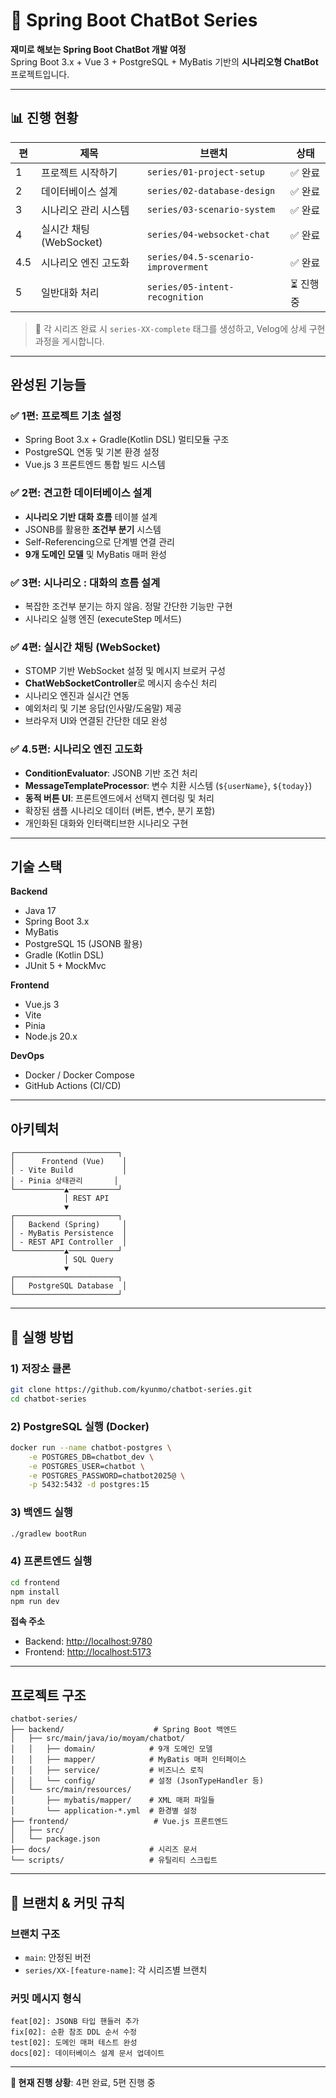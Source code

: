 # 🤖 Spring Boot ChatBot Series

**재미로 해보는 Spring Boot ChatBot 개발 여정**  
Spring Boot 3.x + Vue 3 + PostgreSQL + MyBatis 기반의 **시나리오형 ChatBot** 프로젝트입니다.  

---

## 📊 진행 현황

| 편 | 제목 | 브랜치 | 상태 |
|------|------|--------|------|
| 1    | 프로젝트 시작하기 | `series/01-project-setup` | ✅ 완료 |
| 2    | 데이터베이스 설계 | `series/02-database-design` | ✅ 완료 |
| 3    | 시나리오 관리 시스템 | `series/03-scenario-system` | ✅ 완료 |
| 4    | 실시간 채팅 (WebSocket)     | `series/04-websocket-chat`    | ✅ 완료 |
| 4.5  | 시나리오 엔진 고도화         | `series/04.5-scenario-improverment` | ✅ 완료 |
| 5    | 일반대화 처리                | `series/05-intent-recognition`| ⏳ 진행 중 |

> 📌 각 시리즈 완료 시 `series-XX-complete` 태그를 생성하고, Velog에 상세 구현 과정을 게시합니다.

---

## 완성된 기능들

### ✅ 1편: 프로젝트 기초 설정
- Spring Boot 3.x + Gradle(Kotlin DSL) 멀티모듈 구조
- PostgreSQL 연동 및 기본 환경 설정
- Vue.js 3 프론트엔드 통합 빌드 시스템

### ✅ 2편: 견고한 데이터베이스 설계
- **시나리오 기반 대화 흐름** 테이블 설계
- JSONB를 활용한 **조건부 분기** 시스템
- Self-Referencing으로 단계별 연결 관리
- **9개 도메인 모델** 및 MyBatis 매퍼 완성

### ✅ 3편: 시나리오 : 대화의 흐름 설계
- 복잡한 조건부 분기는 하지 않음. 정말 간단한 기능만 구현
- 시나리오 실행 엔진 (executeStep 메서드)

### ✅ 4편: 실시간 채팅 (WebSocket)
- STOMP 기반 WebSocket 설정 및 메시지 브로커 구성
- **ChatWebSocketController**로 메시지 송수신 처리
- 시나리오 엔진과 실시간 연동
- 예외처리 및 기본 응답(인사말/도움말) 제공
- 브라우저 UI와 연결된 간단한 데모 완성

### ✅ 4.5편: 시나리오 엔진 고도화
- **ConditionEvaluator**: JSONB 기반 조건 처리
- **MessageTemplateProcessor**: 변수 치환 시스템 (`${userName}`, `${today}`)
- **동적 버튼 UI**: 프론트엔드에서 선택지 렌더링 및 처리
- 확장된 샘플 시나리오 데이터 (버튼, 변수, 분기 포함)
- 개인화된 대화와 인터랙티브한 시나리오 구현

---

## 기술 스택

**Backend**
- Java 17
- Spring Boot 3.x
- MyBatis
- PostgreSQL 15 (JSONB 활용)
- Gradle (Kotlin DSL)
- JUnit 5 + MockMvc

**Frontend**
- Vue.js 3
- Vite
- Pinia
- Node.js 20.x

**DevOps**
- Docker / Docker Compose
- GitHub Actions (CI/CD)

---

## 아키텍처

```
┌───────────────────────┐
│      Frontend (Vue)    │
│ - Vite Build           │
│ - Pinia 상태관리       │
└───────────▲───────────┘
            │ REST API
            ▼
┌───────────────────────┐
│   Backend (Spring)     │
│ - MyBatis Persistence  │
│ - REST API Controller  │
└───────────▲───────────┘
            │ SQL Query
            ▼
┌───────────────────────┐
│   PostgreSQL Database  │
└───────────────────────┘
```

---

## 🚀 실행 방법

### 1) 저장소 클론
```bash
git clone https://github.com/kyunmo/chatbot-series.git
cd chatbot-series
```

### 2) PostgreSQL 실행 (Docker)
```bash
docker run --name chatbot-postgres \
    -e POSTGRES_DB=chatbot_dev \
    -e POSTGRES_USER=chatbot \
    -e POSTGRES_PASSWORD=chatbot2025@ \
    -p 5432:5432 -d postgres:15
```

### 3) 백엔드 실행
```bash
./gradlew bootRun
```

### 4) 프론트엔드 실행
```bash
cd frontend
npm install
npm run dev
```

**접속 주소**
- Backend: [http://localhost:9780](http://localhost:9780)
- Frontend: [http://localhost:5173](http://localhost:5173)

---

## 프로젝트 구조

```
chatbot-series/
├── backend/                    # Spring Boot 백엔드
│   ├── src/main/java/io/moyam/chatbot/
│   │   ├── domain/            # 9개 도메인 모델
│   │   ├── mapper/            # MyBatis 매퍼 인터페이스
│   │   ├── service/           # 비즈니스 로직
│   │   └── config/            # 설정 (JsonTypeHandler 등)
│   └── src/main/resources/
│       ├── mybatis/mapper/    # XML 매퍼 파일들
│       └── application-*.yml  # 환경별 설정
├── frontend/                   # Vue.js 프론트엔드
│   ├── src/
│   └── package.json
├── docs/                      # 시리즈 문서
└── scripts/                   # 유틸리티 스크립트
```

---

## 🌿 브랜치 & 커밋 규칙

### 브랜치 구조
- `main`: 안정된 버전
- `series/XX-[feature-name]`: 각 시리즈별 브랜치

### 커밋 메시지 형식
```
feat[02]: JSONB 타입 핸들러 추가
fix[02]: 순환 참조 DDL 순서 수정
test[02]: 도메인 매퍼 테스트 완성
docs[02]: 데이터베이스 설계 문서 업데이트
```

---

**📖 현재 진행 상황**: 4편 완료, 5편 진행 중 
